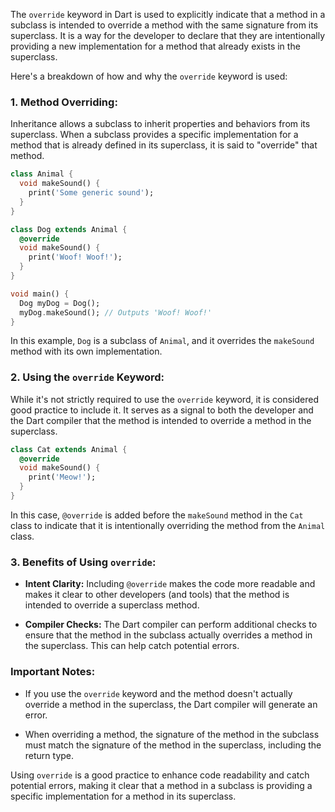 The `override` keyword in Dart is used to explicitly indicate that a method in a subclass is intended to override a method with the same signature from its superclass. It is a way for the developer to declare that they are intentionally providing a new implementation for a method that already exists in the superclass.

Here's a breakdown of how and why the `override` keyword is used:

### 1. **Method Overriding:**

Inheritance allows a subclass to inherit properties and behaviors from its superclass. When a subclass provides a specific implementation for a method that is already defined in its superclass, it is said to "override" that method.

```dart
class Animal {
  void makeSound() {
    print('Some generic sound');
  }
}

class Dog extends Animal {
  @override
  void makeSound() {
    print('Woof! Woof!');
  }
}

void main() {
  Dog myDog = Dog();
  myDog.makeSound(); // Outputs 'Woof! Woof!'
}
```

In this example, `Dog` is a subclass of `Animal`, and it overrides the `makeSound` method with its own implementation.

### 2. **Using the `override` Keyword:**

While it's not strictly required to use the `override` keyword, it is considered good practice to include it. It serves as a signal to both the developer and the Dart compiler that the method is intended to override a method in the superclass.

```dart
class Cat extends Animal {
  @override
  void makeSound() {
    print('Meow!');
  }
}
```

In this case, `@override` is added before the `makeSound` method in the `Cat` class to indicate that it is intentionally overriding the method from the `Animal` class.

### 3. **Benefits of Using `override`:**

- **Intent Clarity:** Including `@override` makes the code more readable and makes it clear to other developers (and tools) that the method is intended to override a superclass method.

- **Compiler Checks:** The Dart compiler can perform additional checks to ensure that the method in the subclass actually overrides a method in the superclass. This can help catch potential errors.

### Important Notes:

- If you use the `override` keyword and the method doesn't actually override a method in the superclass, the Dart compiler will generate an error.

- When overriding a method, the signature of the method in the subclass must match the signature of the method in the superclass, including the return type.

Using `override` is a good practice to enhance code readability and catch potential errors, making it clear that a method in a subclass is providing a specific implementation for a method in its superclass.